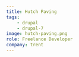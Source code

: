 ```yaml
---
title: Hutch Paving
tags:
    - drupal
    - drupal-7
image: hutch-paving.png
role: Freelance Developer
company: trent
---
```


